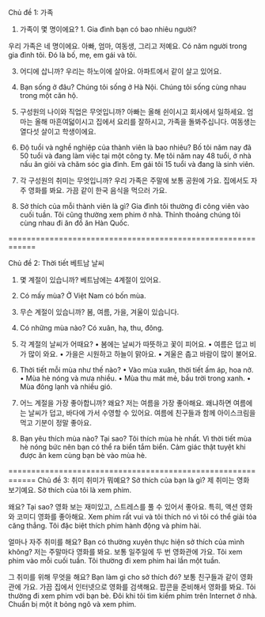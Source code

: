Chủ đề 1: 가족

1. 가족이 몇 명이에요? 1. Gia đình bạn có bao nhiêu người?

우리 가족은 네 명이에요. 아빠, 엄마, 여동생, 그리고 저예요.
Có năm người trong gia đình tôi. Đó là bố, mẹ, em gái và tôi.

   


3. 어디에 삽니까?
우리는 하노이에 살아요. 아파트에서 같이 살고 있어요.
2. Bạn sống ở đâu?
Chúng tôi sống ở Hà Nội. Chúng tôi sống cùng nhau trong một căn hộ.

3. 구성원의 나이와 직업은 무엇입니까?
아빠는 올해 쉰이시고 회사에서 일하세요. 
엄마는 올해 마흔여덟이시고 집에서 요리를 잘하시고, 가족을 돌봐주십니다. 
여동생는 열다섯 살이고 학생이에요. 
3. Độ tuổi và nghề nghiệp của thành viên là bao nhiêu?
Bố tôi năm nay đã 50 tuổi và đang làm việc tại một công ty.
Mẹ tôi năm nay 48 tuổi, ở nhà nấu ăn giỏi và chăm sóc gia đình.
Em gái tôi 15 tuổi và đang là sinh viên.

4. 각 구성원의 취미는 무엇입니까?
우리 가족은 주말에 보통 공원에 가요. 
집에서도 자주 영화를 봐요. 
가끔 같이 한국 음식을 먹으러 가요.
4. Sở thích của mỗi thành viên là gì?
Gia đình tôi thường đi công viên vào cuối tuần.
Tôi cũng thường xem phim ở nhà.
Thỉnh thoảng chúng tôi cùng nhau đi ăn đồ ăn Hàn Quốc.

============================================================

Chủ đề 2: Thời tiết 베트남 날씨
1. 몇 계절이 있습니까?
베트남에는 4계절이 있어요.
1. Có mấy mùa?
Ở Việt Nam có bốn mùa.

2. 무슨 계절이 있습니까?
봄, 여름, 가을, 겨울이 있습니다.
2. Có những mùa nào?
Có xuân, hạ, thu, đông.

3. 각 계절의 날씨가 어때요?
•	봄에는 날씨가 따뜻하고 꽃이 피어요.
•	여름은 덥고 비가 많이 와요.
•	가을은 시원하고 하늘이 맑아요.
•	겨울은 춥고 바람이 많이 불어요.
3. Thời tiết mỗi mùa như thế nào?
• Vào mùa xuân, thời tiết ấm áp, hoa nở.
• Mùa hè nóng và mưa nhiều.
• Mùa thu mát mẻ, bầu trời trong xanh.
• Mùa đông lạnh và nhiều gió.

4. 어느 계절을 가장 좋아합니까? 왜요?
저는 여름을 가장 좋아해요.
왜냐하면 여름에는 날씨가 덥고, 바다에 가서 수영할 수 있어요.
여름에 친구들과 함께 아이스크림을 먹고 기분이 정말 좋아요.
4. Bạn yêu thích mùa nào? Tại sao?
Tôi thích mùa hè nhất.
Vì thời tiết mùa hè nóng bức nên bạn có thể ra biển tắm biển.
Cảm giác thật tuyệt khi được ăn kem cùng bạn bè vào mùa hè.

============================================================
Chủ đề 3: 취미
취미가 뭐예요? Sở thích của bạn là gì?
제 취미는 영화 보기예요. Sở thích của tôi là xem phim.

왜요? Tại sao?
영화 보는 재미있고, 스트레스를 풀 수 있어서 좋아요. 특히, 액션 영화와 코미디 영화를 좋아해요.
Xem phim rất vui và tôi thích nó vì tôi có thể giải tỏa căng thẳng. Tôi đặc biệt thích phim hành động và phim hài.

얼마나 자주 취미를 해요? Bạn có thường xuyên thực hiện sở thích của mình không?
저는 주말마다 영화를 봐요. 보통 일주일에 두 번 영화관에 가요.
Tôi xem phim vào mỗi cuối tuần. Tôi thường đi xem phim hai lần một tuần.

그 취미를 위해 무엇을 해요? Bạn làm gì cho sở thích đó?
보통 친구들과 같이 영화관에 가요. 가끔 집에서 인터넷으로 영화를 검색해요. 팝콘을 준비해서 영화를 봐요.
Tôi thường đi xem phim với bạn bè. Đôi khi tôi tìm kiếm phim trên Internet ở nhà. Chuẩn bị một ít bỏng ngô và xem phim.







